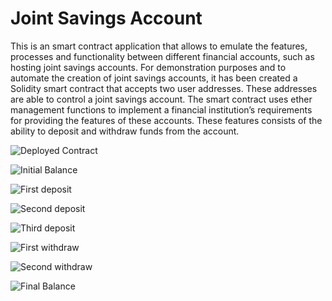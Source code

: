 # Joint Savings Account

This is an smart contract application that allows to emulate the features, processes and functionality between different financial accounts, such as hosting joint savings accounts. 
For demonstration purposes and to automate the creation of joint savings accounts, it has been created a Solidity smart contract that accepts two user addresses. These addresses are able to control a joint savings account. The smart contract uses ether management functions to implement a financial institution’s requirements for providing the features of these accounts. These features consists of the ability to deposit and withdraw funds from the account.
<br>


![Deployed Contract](deployed_contract.png)
<br>

![Initial Balance](remix_initial_blce.png)
<br>

![First deposit](deposite_1.png)
<br>

![Second deposit](deposite_2.png)
<br>

![Third deposit](deposite_3.png)
<br>

![First withdraw](withdraw_1.png)
<br>

![Second withdraw](withdraw_2.png)
<br>

![Final Balance](remix_end_blce.png)


